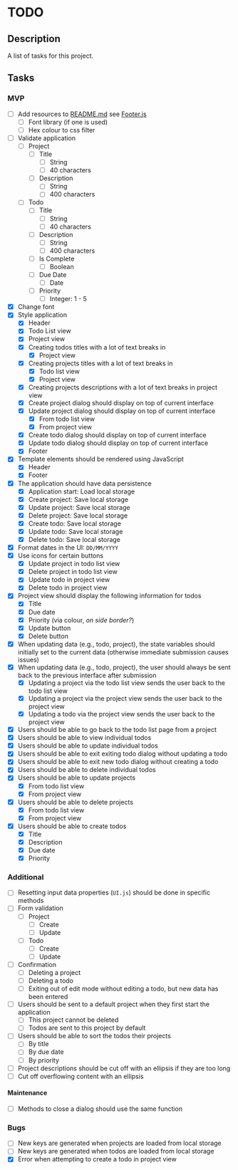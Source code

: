 # TODO

## Description

A list of tasks for this project.

## Tasks

### MVP

- [ ] Add resources to [README.md](./README.md) see [Footer.js](./src/Footer.js)
    - [ ] Font library (if one is used)
    - [ ] Hex colour to css filter
- [ ] Validate application
    - [ ] Project
        - [ ] Title
            - [ ] String
            - [ ] 40 characters
        - [ ] Description
            - [ ] String
            - [ ] 400 characters
    - [ ] Todo
        - [ ] Title
            - [ ] String
            - [ ] 40 characters
        - [ ] Description
            - [ ] String
            - [ ] 400 characters
        - [ ] Is Complete
            - [ ] Boolean
        - [ ] Due Date
            - [ ] Date
        - [ ] Priority
            - [ ] Integer: 1 - 5
- [x] Change font
- [x] Style application
    - [x] Header
    - [x] Todo List view
    - [x] Project view
    - [x] Creating todos titles with a lot of text breaks in
        - [x] Project view
    - [x] Creating projects titles with a lot of text breaks in
        - [x] Todo list view
        - [x] Project view
    - [x] Creating projects descriptions with a lot of text breaks in project
    view
    - [x] Create project dialog should display on top of current interface
    - [x] Update project dialog should display on top of current interface
        - [x] From todo list view
        - [x] From project view
    - [x] Create todo dialog should display on top of current interface
    - [x] Update todo dialog should display on top of current interface
    - [x] Footer
- [x] Template elements should be rendered using JavaScript
    - [x] Header
    - [x] Footer
- [x] The application should have data persistence
    - [x] Application start: Load local storage
    - [x] Create project: Save local storage
    - [x] Update project: Save local storage
    - [x] Delete project: Save local storage
    - [x] Create todo: Save local storage
    - [x] Update todo: Save local storage
    - [x] Delete todo: Save local storage
- [x] Format dates in the UI: `DD/MM/YYYY`
- [x] Use icons for certain buttons
    - [x] Update project in todo list view
    - [x] Delete project in todo list view
    - [x] Update todo in project view
    - [x] Delete todo in project view
- [x] Project view should display the following information for todos
    - [x] Title
    - [x] Due date
    - [x] Priority (via colour, _on side border?_)
    - [x] Update button
    - [x] Delete button
- [x] When updating data (e.g., todo, project), the state variables should
initially set to the current data (otherwise immediate submission causes issues)
- [x] When updating data (e.g., todo, project), the user should always be sent
back to the previous interface after submission
    - [x] Updating a project via the todo list view sends the user back to the
    todo list view
    - [x] Updating a project via the project view sends the user back to the
    project view
    - [x] Updating a todo via the project view sends the user back to the
    project view
- [x] Users should be able to go back to the todo list page from a project
- [x] Users should be able to view individual todos
- [x] Users should be able to update individual todos
- [x] Users should be able to exit exiting todo dialog without updating a todo
- [x] Users should be able to exit new todo dialog without creating a todo
- [x] Users should be able to delete individual todos
- [x] Users should be able to update projects
    - [x] From todo list view
    - [x] From project view
- [x] Users should be able to delete projects
    - [x] From todo list view
    - [x] From project view
- [x] Users should be able to create todos
    - [x] Title
    - [x] Description
    - [x] Due date
    - [x] Priority

### Additional

- [ ] Resetting input data properties (`UI.js`) should be done in specific
methods
- [ ] Form validation
    - [ ] Project
        - [ ] Create
        - [ ] Update
    - [ ] Todo
        - [ ] Create
        - [ ] Update
- [ ] Confirmation
    - [ ] Deleting a project
    - [ ] Deleting a todo
    - [ ] Exiting out of edit mode without editing a todo, but new data has been
    entered
- [ ] Users should be sent to a default project when they first start the
application
    - [ ] This project cannot be deleted
    - [ ] Todos are sent to this project by default
- [ ] Users should be able to sort the todos their projects
    - [ ] By title
    - [ ] By due date
    - [ ] By priority
- [ ] Project descriptions should be cut off with an ellipsis if they are too
long
- [ ] Cut off overflowing content with an ellipsis

#### Maintenance

- [ ] Methods to close a dialog should use the same function

### Bugs

- [ ] New keys are generated when projects are loaded from local storage
- [ ] New keys are generated when todos are loaded from local storage
- [x] Error when attempting to create a todo in project view
